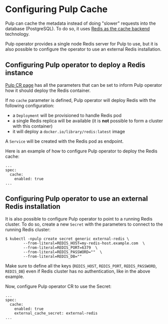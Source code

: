 # Configuring Pulp Cache

Pulp can cache the metadata instead of doing "slower" requests into the database (PostgreSQL).
To do so, it uses [Redis as the cache backend](https://docs.pulpproject.org/pulpcore/configuration/settings.html#redis-settings) technology.

Pulp operator provides a single node Redis server for Pulp to use, but it is also possible to configure the operator to use an external Redis installation.

## Configuring Pulp operator to deploy a Redis instance

[Pulp CR page](https://docs.pulpproject.org/pulp_operator/pulp/#cache) has all the parameters that can be set to inform Pulp operator how it should deploy the Redis container.

If no `cache` parameter is defined, Pulp operator will deploy Redis with the following configuration:

* a `Deployment` will be provisioned to handle Redis pod
* a single Redis replica will be available (it is **not** possible to form a cluster with this container)
* it will deploy a `docker.io/library/redis:latest` image

A `Service` will be created with the Redis pod as endpoint.

Here is an example of how to configure Pulp operator to deploy the Redis cache:
```
...
spec:
  cache:
    enabled: true
...
```

## Configuring Pulp operator to use an external Redis installation

It is also possible to configure Pulp operator to point to a running Redis cluster.
To do so, create a new `Secret` with the parameters to connect to the running Redis cluster:
```
$ kubectl -npulp create secret generic external-redis \
        --from-literal=REDIS_HOST=my-redis-host.example.com  \
        --from-literal=REDIS_PORT=6379  \
        --from-literal=REDIS_PASSWORD=""  \
        --from-literal=REDIS_DB=""
```

Make sure to define all the keys (`REDIS_HOST`, `REDIS_PORT`, `REDIS_PASSWORD`, `REDIS_DB`) even if Redis cluster has
no authentication, like in the above example.

Now, configure Pulp operator CR to use the Secret:
```
...
spec:
  cache:
    enabled: true
    external_cache_secret: external-redis
...
```
